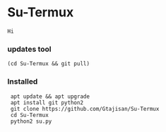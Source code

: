 # Su-Termux
`Hi`

### updates tool
```
(cd Su-Termux && git pull)
```

### Installed 

```
 apt update && apt upgrade
 apt install git python2
 git clone https://github.com/Gtajisan/Su-Termux
 cd Su-Termux
 python2 su.py
```
